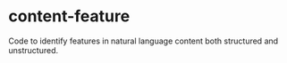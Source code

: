 # content-feature
Code to identify features in natural language content both structured and unstructured.
